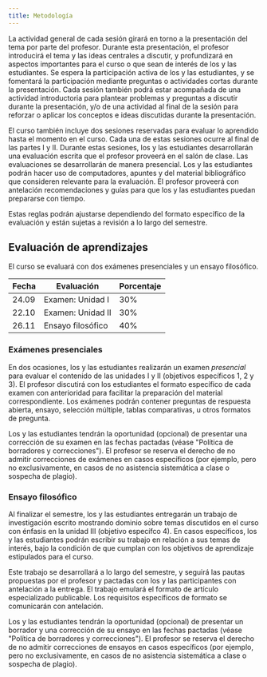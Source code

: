 ```yaml
---
title: Metodología
---
```


La actividad general de cada sesión girará en torno a la presentación
del tema por parte del profesor. Durante esta presentación, el profesor
introducirá el tema y las ideas centrales a discutir, y profundizará en
aspectos importantes para el curso o que sean de interés de los y las
estudiantes. Se espera la participación activa de los y las estudiantes,
y se fomentará la participación mediante preguntas o actividades cortas
durante la presentación. Cada sesión también podrá estar acompañada de
una actividad introductoria para plantear problemas y preguntas a
discutir durante la presentación, y/o de una actividad al final de la
sesión para reforzar o aplicar los conceptos e ideas discutidas durante
la presentación.

El curso también incluye dos sesiones reservadas para evaluar lo
aprendido hasta el momento en el curso. Cada una de estas sesiones
ocurre al final de las partes I y II. Durante estas sesiones, los y las
estudiantes desarrollarán una evaluación escrita que el profesor
proveerá en el salón de clase. Las evaluaciones se desarrollarán de
manera presencial. Los y las estudiantes podrán hacer uso de
computadores, apuntes y del material bibliográfico que consideren
relevante para la evaluación. El profesor proveerá con antelación
recomendaciones y guías para que los y las estudiantes puedan prepararse
con tiempo.

Estas reglas podrán ajustarse dependiendo del formato específico de la
evaluación y están sujetas a revisión a lo largo del semestre.

## Evaluación de aprendizajes

El curso se evaluará con dos exámenes presenciales y un ensayo
filosófico.

  | Fecha | Evaluación        | Porcentaje |
  | ----- | ----------------- | ---------- |
  | 24.09 | Examen: Unidad I  | 30%        |
  | 22.10 | Examen: Unidad II | 30%        |
  | 26.11 | Ensayo filosófico | 40%        |

### Exámenes presenciales

En dos ocasiones, los y las estudiantes realizarán un examen
*presencial* para evaluar el contenido de las unidades I y II (objetivos
específicos 1, 2 y 3). El profesor discutirá con los estudiantes el
formato específico de cada examen con anterioridad para facilitar la
preparación del material correspondiente. Los exámenes podrán contener
preguntas de respuesta abierta, ensayo, selección múltiple, tablas
comparativas, u otros formatos de pregunta.

Los y las estudiantes tendrán la oportunidad (opcional) de presentar una
corrección de su examen en las fechas pactadas (véase "Política de
borradores y correcciones"). El profesor se reserva el derecho de no
admitir correcciones de exámenes en casos específicos (por ejemplo, pero
no exclusivamente, en casos de no asistencia sistemática a clase o
sospecha de plagio).

### Ensayo filosófico

Al finalizar el semestre, los y las estudiantes entregarán un trabajo de
investigación escrito mostrando dominio sobre temas discutidos en el
curso con énfasis en la unidad III (objetivo específco 4). En casos
específicos, los y las estudiantes podrán escribir su trabajo en
relación a sus temas de interés, bajo la condición de que cumplan con
los objetivos de aprendizaje estipulados para el curso.

Este trabajo se desarrollará a lo largo del semestre, y seguirá las
pautas propuestas por el profesor y pactadas con los y las participantes
con antelación a la entrega. El trabajo emulará el formato de artículo
especializado publicable. Los requisitos específicos de formato se
comunicarán con antelación.

Los y las estudiantes tendrán la oportunidad (opcional) de presentar un
borrador y una corrección de su ensayo en las fechas pactadas (véase
"Política de borradores y correcciones"). El profesor se reserva el
derecho de no admitir correcciones de ensayos en casos específicos (por
ejemplo, pero no exclusivamente, en casos de no asistencia sistemática a
clase o sospecha de plagio).